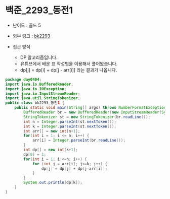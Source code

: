 백준_2293_동전1
=============
* 난이도 : 골드 5
* 외부 링크 : [bk2293](https://www.acmicpc.net/problem/2293)

* 접근 방식
	+ DP 알고리즘입니다.
	+ 유튜브에서 배운 표 작성법을 이용해서 풀어봤습니다.
	+ dp[j] = dp[i] + dp[j - arr[i]] 라는 결과가 나옵니다.

```java
package day0404;
import java.io.BufferedReader;
import java.io.IOException;
import java.io.InputStreamReader;
import java.util.StringTokenizer;
public class bk2293_동전1 {
	public static void main(String[] args) throws NumberFormatException, IOException {
		BufferedReader br = new BufferedReader(new InputStreamReader(System.in));
		StringTokenizer st = new StringTokenizer(br.readLine());
		int n = Integer.parseInt(st.nextToken());
		int k = Integer.parseInt(st.nextToken());
		int arr[] = new int[n+1];
		for(int i = 1; i <= n; i++) {
			arr[i] = Integer.parseInt(br.readLine());
		}
		int dp[] = new int[k+1];
		dp[0] = 1;
		for(int i = 1; i <=n; i++) {
			for (int j = arr[i]; j<=k; j++) {
				dp[j] = dp[j] + dp[j-arr[i]];
			}
		}
		System.out.println(dp[k]);
	}
}
